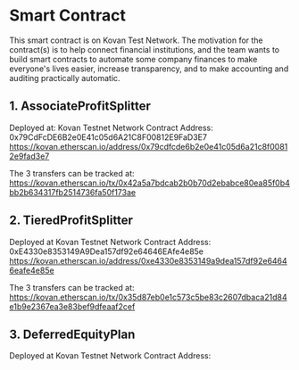 # Smart Contract

This smart contract is on Kovan Test Network.  The motivation for the contract(s) is to help connect financial institutions, and the team wants to build smart contracts to automate some company finances to make everyone's lives easier, increase transparency, and to make accounting and auditing practically automatic.

## 1. AssociateProfitSplitter

Deployed at: Kovan Testnet Network 
Contract Address: 0x79CdFcDE6B2e0E41c05d6A21C8F00812E9FaD3E7
https://kovan.etherscan.io/address/0x79cdfcde6b2e0e41c05d6a21c8f00812e9fad3e7

The 3 transfers can be tracked at:
https://kovan.etherscan.io/tx/0x42a5a7bdcab2b0b70d2ebabce80ea85f0b4bb2b634317fb2514736fa50f173ae

## 2. TieredProfitSplitter

Deployed at Kovan Testnet Network
Contract Address: 0xE4330e8353149A9Dea157df92e64646EAfe4e85e
https://kovan.etherscan.io/address/0xe4330e8353149a9dea157df92e64646eafe4e85e

The 3 transfers can be tracked at:
https://kovan.etherscan.io/tx/0x35d87eb0e1c573c5be83c2607dbaca21d84e1b9e2367ea3e83bef9dfeaaf2cef

## 3. DeferredEquityPlan

Deployed at Kovan Testnet Network
Contract Address: 















